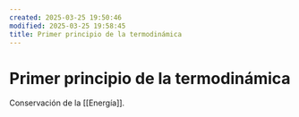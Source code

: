 ```yaml
---
created: 2025-03-25 19:50:46
modified: 2025-03-25 19:58:45
title: Primer principio de la termodinámica
---
```


# Primer principio de la termodinámica

Conservación de la [[Energía]].
